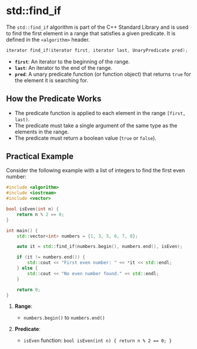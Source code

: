 # std::find_if

The `std::find_if` algorithm is part of the C++ Standard Library and is used to find the first element in a range that satisfies a given predicate. It is defined in the `<algorithm>` header.

```cpp
iterator find_if(iterator first, iterator last, UnaryPredicate pred);
```

- **`first`**: An iterator to the beginning of the range.
- **`last`**: An iterator to the end of the range.
- **`pred`**: A unary predicate function (or function object) that returns `true` for the element it is searching for.

## How the Predicate Works

- The predicate function is applied to each element in the range `[first, last)`.
- The predicate must take a single argument of the same type as the elements in the range.
- The predicate must return a boolean value (`true` or `false`).

## Practical Example

Consider the following example with a list of integers to find the first even number:

```cpp
#include <algorithm>
#include <iostream>
#include <vector>

bool isEven(int n) {
    return n % 2 == 0;
}

int main() {
    std::vector<int> numbers = {1, 3, 5, 6, 7, 8};

    auto it = std::find_if(numbers.begin(), numbers.end(), isEven);

    if (it != numbers.end()) {
        std::cout << "First even number: " << *it << std::endl;
    } else {
        std::cout << "No even number found." << std::endl;
    }

    return 0;
}
```

1. **Range**:
   - `numbers.begin()` to `numbers.end()`

2. **Predicate**:
   - `isEven` function: `bool isEven(int n) { return n % 2 == 0; }`